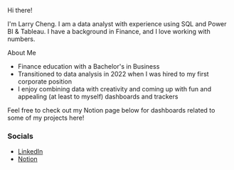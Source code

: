 Hi there!

I'm Larry Cheng. I am a data analyst with experience using SQL and Power BI & Tableau. I have a background in Finance, and I love working with numbers. 

About Me

- Finance education with a Bachelor's in Business
- Transitioned to data analysis in 2022 when I was hired to my first corporate position
- I enjoy combining data with creativity and coming up with fun and appealing (at least to myself) dashboards and trackers

Feel free to check out my Notion page below for dashboards related to some of my projects here!

### Socials

- [LinkedIn](linkedin.com/in/larry-cheng42/)
- [Notion](lardcheng.notion.site/lardcheng/Project-Portfolio-c60349b663a0423fb71461fb8c4cbea7)
